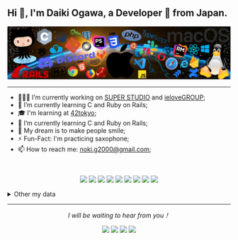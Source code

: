 ## Hi 👋, I'm Daiki Ogawa, a Developer 🚀 from Japan.

![](https://github.com/nokiPro/nokiPro/blob/main/icons_header3.png)

-------------------------------------------------------------------------------------------------------------------------------------------------

- 👨🏽‍💻 I’m currently working on [SUPER STUDIO](https://super-studio.jp/) and [ieloveGROUP](https://www.ielove-group.jp/);
- 🌱 I’m currently learning C and Ruby on Rails;
- 🎓 I'm learning at [42tokyo](https://42tokyo.jp/);
- 📖 I’m currently learning C and Ruby on Rails;
- 💭 My dream is to make people smile;
- ⚡️ Fun-Fact: I'm practicing saxophone;
- 📫 How to reach me: noki.g2000@gmail.com;

 <br>
 <p align="center" display="inline-brock">
  <img src="https://img.shields.io/badge/C-00599C?style=for-the-badge&logo=c&logoColor=white">
  <img src="https://img.shields.io/badge/PHP-777BB4?style=for-the-badge&logo=php&logoColor=white">
  <img src="https://img.shields.io/badge/Ruby-CC342D?style=for-the-badge&logo=ruby&logoColor=white">
  <img src="https://img.shields.io/badge/JavaScript-323330?style=for-the-badge&logo=javascript&logoColor=F7DF1E">
  <img src="https://img.shields.io/badge/TypeScript-007ACC?style=for-the-badge&logo=typescript&logoColor=white">
  <img src="https://img.shields.io/badge/React_Native-20232A?style=for-the-badge&logo=react&logoColor=61DAFB">
  <img src="https://img.shields.io/badge/jQuery-0769AD?style=for-the-badge&logo=jquery&logoColor=white">
  <img src="https://img.shields.io/badge/MySQL-00000F?style=for-the-badge&logo=mysql&logoColor=white">
  <img src="https://img.shields.io/badge/Shell_Script-121011?style=for-the-badge&logo=gnu-bash&logoColor=white">
 </p>

<details>
  <summary>Other my data</summary>

  <br>
  
  [![](https://raw.githubusercontent.com/nokiPro/nokiPro/main/profile-summary-card-output/nord_dark/0-profile-details.svg)](https://github.com/vn7n24fzkq/github-profile-summary-cards)
  <img alt="Top Langs" height="147px" src="https://github-readme-stats.vercel.app/api/top-langs/?username=nokiPro&layout=compact&count_private=true&show_icons=true&show_icons=true&theme=nord" />
  <img alt="github stats" height="147px" src="https://github-readme-stats.vercel.app/api?username=nokiPro&count_private=true&show_icons=true&show_icons=true&theme=nord" />

</details>
  
<hr>
<p align="center">
  <i>I will be waiting to hear from you！</i>

<p align="center">
<a href= "https://github.com/nokiPro/"><img width="3%" src="https://www.vectorlogo.zone/logos/github/github-tile.svg"/></a>
<a href= "https://www.linkedin.com/"><img width="3%" src="https://www.vectorlogo.zone/logos/linkedin/linkedin-icon.svg"/></a>
<a href= "https://twitter.com/_nokiPro"><img width="3%" src="https://www.vectorlogo.zone/logos/twitter/twitter-tile.svg"/></a>
<a href= "https://facebook.com/daiki.ogawa.2000"><img width="3%" src="https://www.vectorlogo.zone/logos/facebook/facebook-official.svg"/></a>
</p>

</p>

